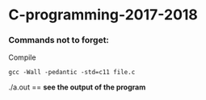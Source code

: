 # C-programming-2017-2018
<h3>Commands not to forget:</h3>
<p>Compile</p>

    gcc -Wall -pedantic -std=c11 file.c  
    
<p>./a.out == <strong>see the output of the program</strong></p>
